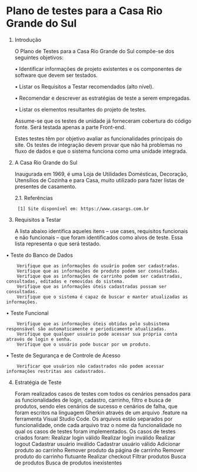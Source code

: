 # Plano de testes para a Casa Rio Grande do Sul

1. Introdução

    O Plano de Testes para a Casa Rio Grande do Sul compõe-se dos seguintes objetivos:
    
    •	Identificar informações de projeto existentes e os componentes de software que devem ser testados.
    
    •	Listar os Requisitos a Testar recomendados (alto nível).
    
    •	Recomendar e descrever as estratégias de teste a serem empregadas.
    
    •	Listar os elementos resultantes do projeto de testes.

    Assume-se que os testes de unidade já forneceram cobertura do código fonte. Será testada apenas a parte Front-end.

    Estes testes têm por objetivo avaliar as funcionalidades principais do site. Os testes de integração devem provar que não há problemas no fluxo de dados e que o sistema         funciona como uma unidade integrada.


2. A Casa Rio Grande do Sul
    
    Inaugurada em 1969, é uma Loja de Utilidades Domésticas, Decoração, Utensílios de Cozinha e para Casa, muito utilizado para fazer listas de presentes de casamento. 

    2.1. 	Referências

        [1] Site disponível em: https://www.casargs.com.br


3. Requisitos a Testar

    A lista abaixo identifica aqueles itens – use cases, requisitos funcionais e não funcionais – que foram identificados como alvos de teste. Essa lista representa o que será       testado. 
    
  •	Teste do Banco de Dados
  
        Verifique que as informações do usuário podem ser cadastradas.
        Verifique que as informações de produto podem ser consultadas.
        Verifique que as informações de carrinho podem ser cadastradas, consultadas, editadas e removidas do sistema.
        Verifique que as informações úteis cadastradas possam ser consultadas.
        Verifique que o sistema é capaz de buscar e manter atualizadas as informações.
        
  •	Teste Funcional
  
        Verifique que as informações úteis obtidas pelo subsistema responsável são automaticamente e periodicamente atualizadas.
        Verifique que qualquer usuário pode acessar sua própria conta através de login e senha.
        Verifique que o usuário pode buscar por um produto.


  •	Teste de Segurança e de Controle de Acesso
  
        Verificar que usuários não cadastrados não podem acessar informações restritas aos cadastrados.
        
4. Estratégia de Teste

    Foram realizados casos de testes com todos os cenários pensados para as funcionalidades de login, cadastro, carrinho, filtro e busca de produtos, sendo eles cenários de         sucesso e cenários de falha, que foram escritos na linguagem Gherkin através de um arquivo .feature na ferramenta Visual Studio Code. Os arquivos estão separados por             funcionalidade, onde cada arquivo traz o nome da funcionalidade no qual os casos de testes foram implementados.
    Os casos de testes criados foram:
           Realizar login válido
           Realizar login inválido
           Realizar logout
           Cadastrar usuário inválido
           Cadastrar usuário válido
           Adicionar produto ao carrinho
           Remover produto da página de carrinho
           Remover produto do carrinho flutuante
           Realizar checkout
           Filtrar produtos
           Busca de produtos
           Busca de produtos inexistentes
    

